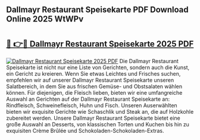 ## Dallmayr Restaurant Speisekarte PDF Download Online 2025 WtWPv

# <h2><a href="http://gc84yug.nevu.top/?p=Dallmayr+Restaurant+Speisekarte">🔗 👉🔴 Dallmayr Restaurant Speisekarte 2025 PDF</a></h2>

[![Dallmayr Restaurant Speisekarte 2025 PDF](https://i.imgur.com/dBaPXMq.png)](http://gc84yug.nevu.top/?p=Dallmayr+Restaurant+Speisekarte)
Die Dallmayr Restaurant Speisekarte ist nicht nur eine Liste von Gerichten, sondern auch die Kunst, ein Gericht zu kreieren. Wenn Sie etwas Leichtes und Frisches suchen, empfehlen wir auf unserer Dallmayr Restaurant Speisekarte unseren Salatbereich, in dem Sie aus frischen Gemüse- und Obstsalaten wählen können. Für diejenigen, die Fleisch lieben, bieten wir eine umfangreiche Auswahl an Gerichten auf der Dallmayr Restaurant Speisekarte an: Rindfleisch, Schweinefleisch, Huhn und Fisch. Unseren Auserwählten bieten wir exquisite Gerichte wie Schaschlik und Steak an, die auf Holzkohle zubereitet werden. Unsere Dallmayr Restaurant Speisekarte bietet eine große Auswahl an Desserts, von klassischen Torten und Kuchen bis hin zu exquisiten Crème Brûlée und Schokoladen-Schokoladen-Extras.
